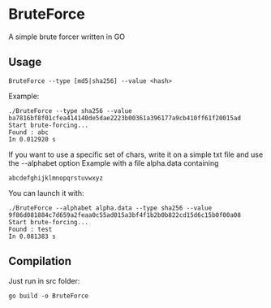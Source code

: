# BruteForce
A simple brute forcer written in GO

## Usage

```
BruteForce --type [md5|sha256] --value <hash>
```

Example: 
```
./BruteForce --type sha256 --value ba7816bf8f01cfea414140de5dae2223b00361a396177a9cb410ff61f20015ad
Start brute-forcing...
Found : abc
In 0.012920 s
```

If you want to use a specific set of chars, write it on a simple txt file and use the --alphabet option
Example with a file alpha.data containing
```
abcdefghijklmnopqrstuvwxyz
```

You can launch it with:
```
./BruteForce --alphabet alpha.data --type sha256 --value 9f86d081884c7d659a2feaa0c55ad015a3bf4f1b2b0b822cd15d6c15b0f00a08
Start brute-forcing...
Found : test
In 0.081383 s
```

## Compilation
Just run in src folder:
```
go build -o BruteForce
```
